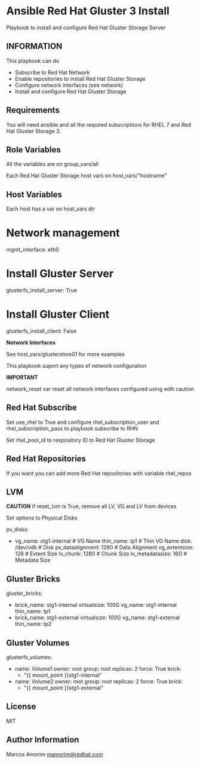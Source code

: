 Ansible Red Hat Gluster 3 Install
===================================

Playbook to install and configure Red Hat Gluster Storage Server

INFORMATION
-----------

This playbook can do

* Subscribe to Red Hat Network
* Enable repositories to install Red Hat Gluster Storage
* Configure network interfaces (see network)
* Install and configure Red Hat Gluster Storage


Requirements
------------

You will need ansible and all the required subscriptions for RHEL 7 and Red Hat Gluster Storage 3. 


Role Variables
--------------

All the variables are on group_vars/all

Each Red Hat Gluster Storage host vars on host_vars/"hostname"


Host Variables
------------------

Each host has a var on host_vars dir

# Network management 
mgmt_interface: eth0

# Install Gluster Server
glusterfs_install_server: True
 
# Install Gluster Client
glusterfs_install_client: False


**Network Interfaces**

See host_vars/glusterstore01 for more examples

This playbook suport any types of network configuration 

**IMPORTANT**

network_reset var reset all network interfaces configured using with caution

Red Hat Subscribe
-----------------

Set use_rhel to True and configure rhel_subscription_user and rhel_subscription_pass
to playbook subscribe to RHN

Set rhel_pool_id to respository ID to Red Hat Gluster Storage

Red Hat Repositories
--------------------

If you want you can add more Red Hat repositories with variable rhel_repos

LVM
---

**CAUTION** 
if reset_lvm is True, remove all LV, VG and LV from devices


Set options to Physical Disks

pv_disks:
  - vg_name: stg1-internal # VG Name
    thin_name: tp1 # Thin VG Name
    disk: /dev/vdb # Disk
    pv_dataalignment: 1280 # Data Alignment
    vg_extentsize: 128 # Extent Size 
    lv_chunk: 1280 # Chunk Size
    lv_metadatasize: 16G # Metadata Size

Gluster Bricks
--------------

gluster_bricks:
  - brick_name: stg1-internal
    virtualsize: 100G
    vg_name: stg1-internal
    thin_name: tp1
  - brick_name: stg1-external
    virtualsize: 100G
    vg_name: stg1-external
    thin_name: tp2

Gluster Volumes
---------------

glusterfs_volumes:
  - name: Volume1
    owner: root
    group: root
    replicas: 2
    force: True
    brick:
      - "{{ mount_point }}stg1-internal"
  - name: Volume2
    owner: root
    group: root
    replicas: 2
    force: True
    brick:
      - "{{ mount_point }}stg1-external"

License
-------

MIT

Author Information
------------------

Marcos Amorim <mamorim@redhat.com>
